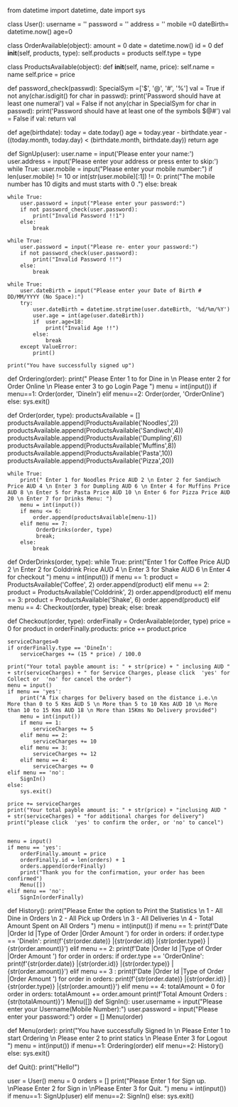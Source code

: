 from datetime import datetime, date
import sys 

class User(): 
    username = ''
    password = ''
    address = ''
    mobile =0
    dateBirth= datetime.now()
    age=0

class OrderAvailable(object):
    amount = 0
    date = datetime.now()
    id = 0
    def __init__(self, products, type):
        self.products = products
        self.type = type
    

class ProductsAvailable(object):
    def __init__(self, name, price):
        self.name = name
        self.price = price

def password_check(passwd):
    SpecialSym =['$', '@', '#', '%']
    val = True
    if not any(char.isdigit() for char in passwd):
        print('Password should have at least one numeral')
        val = False
    if not any(char in SpecialSym for char in passwd):
        print('Password should have at least one of the symbols $@#')
        val = False
    if val:
        return val

def age(birthdate):
    today = date.today()
    age = today.year - birthdate.year - ((today.month, today.day) < (birthdate.month, birthdate.day))
    return age

def SignUp(user):
    user.name = input('Please enter your name:')
    user.address = input('Please enter your address or press enter to skip:')
    while True:
        user.mobile = input("Please enter your mobile number:")
        if len(user.mobile) != 10 or int(str(user.mobile)[:1]) != 0:
            print("The mobile number has 10 digits and must starts with 0 .")
        else:
            break

    while True:
        user.password = input("Please enter your password:")
        if not password_check(user.password):
            print("Invalid Password !!1")
        else:
            break

    while True:
        user.password = input("Please re- enter your password:")
        if not password_check(user.password):
            print("Invalid Password !!")
        else:
            break

    while True:
        user.dateBirth = input("Please enter your Date of Birth # DD/MM/YYYY (No Space):")
        try:
            user.dateBirth = datetime.strptime(user.dateBirth, '%d/%m/%Y')
            user.age = int(age(user.dateBirth))
            if  user.age<18:
                print("Invalid Age !!")
            else:
                break
        except ValueError:
            print()
    
    print("You have successfully signed up")


def Ordering(order):
    print(" Please Enter 1 to for Dine in \n Please enter 2 for Order Online \n Please enter 3 to go Login Page ")
    menu = int(input())
    if menu==1:
        Order(order, 'DineIn')
    elif menu==2:
        Order(order, 'OrderOnline')
    else:
        sys.exit()


def Order(order, type):
    productsAvailable = []
    productsAvailable.append(ProductsAvailable('Noodles',2))
    productsAvailable.append(ProductsAvailable('Sandiwch',4))
    productsAvailable.append(ProductsAvailable('Dumpling',6))
    productsAvailable.append(ProductsAvailable('Muffins',8))
    productsAvailable.append(ProductsAvailable('Pasta',10))
    productsAvailable.append(ProductsAvailable('Pizza',20))

    while True:
        print(" Enter 1 for Noodles Price AUD 2 \n Enter 2 for Sandiwch Price AUD 4 \n Enter 3 for Dumpling AUD 6 \n Enter 4 for Muffins Price AUD 8 \n Enter 5 for Pasta Price AUD 10 \n Enter 6 for Pizza Price AUD 20 \n Enter 7 for Drinks Menu: ")
        menu = int(input())
        if menu <= 6:
            order.append(productsAvailable[menu-1])
        elif menu == 7:
             OrderDrinks(order, type)
             break;
        else:
            break

def OrderDrinks(order, type):
    while True:
        print("Enter 1 for Coffee Price AUD 2 \n  Enter 2 for Colddrink Price AUD 4 \n  Enter 3 for Shake AUD 6 \n   Enter 4 for checkout ")
        menu = int(input())
        if menu == 1:
            product = ProductsAvailable('Coffee', 2)
            order.append(product)
        elif menu == 2:
            product = ProductsAvailable('Colddrink', 2)
            order.append(product)
        elif menu == 3:
            product = ProductsAvailable('Shake', 6)
            order.append(product)
        elif menu == 4:
            Checkout(order, type)
            break;
        else:
            break


def Checkout(order, type):
    orderFinally = OrderAvailable(order, type)
    price = 0
    for product in orderFinally.products:
        price += product.price

    serviceCharges=0
    if orderFinally.type == 'DineIn':
        serviceCharges += (15 * price) / 100.0

    print("Your total payble amount is: " + str(price) + " inclusing AUD " + str(serviceCharges) + " for Service Charges, please click  'yes' for Collect or  'no' for cancel the order")
    menu = input()
    if menu == 'yes':
        print("A fix charges for Delivery based on the distance i.e.\n More than 0 to 5 Kms AUD 5 \n More than 5 to 10 Kms AUD 10 \n More than 10 to 15 Kms AUD 18 \n More than 15Kms No Delivery provided")
        menu = int(input())
        if menu == 1:
            serviceCharges += 5
        elif menu == 2:
            serviceCharges += 10
        elif menu == 3:
            serviceCharges += 12
        elif menu == 4:
            serviceCharges += 0
    elif menu == 'no':
        SignIn()
    else:
        sys.exit()
    
    price += serviceCharges
    print("Your total payble amount is: " + str(price) + "inclusing AUD " + str(serviceCharges) + "for additional charges for delivery")
    print("please click  'yes' to confirm the order, or 'no' to cancel")
    

    menu = input()
    if menu == 'yes':
        orderFinally.amount = price
        orderFinally.id = len(orders) + 1
        orders.append(orderFinally)
        print("Thank you for the confirmation, your order has been confirmed")
        Menu([])
    elif menu == 'no':
        SignIn(orderFinally)

def History():
    print("Please Enter the option to Print the Statistics \n 1 - All Dine in Orders  \n 2 - All Pick up Orders \n 3 - All Deliveries \n 4 - Total Amount Spent on All Orders  ")
    menu = int(input())
    if menu == 1:
        print(f'Date    |Order Id   |Type of Order  |Order Amount   ')
        for order in orders:
            if order.type == 'DineIn':
                print(f'{str(order.date)}   |{str(order.id)}    |{str(order.type)}  |{str(order.amount)}')
    elif  menu == 2:
        print(f'Date    |Order Id   |Type of Order  |Order Amount   ')
        for order in orders:
            if order.type == 'OrderOnline':
                print(f'{str(order.date)}   |{str(order.id)}    |{str(order.type)}  |{str(order.amount)}')
    elif menu == 3 :
        print(f'Date    |Order Id   |Type of Order  |Order Amount   ')
        for order in orders:
            print(f'{str(order.date)}   |{str(order.id)}    |{str(order.type)}  |{str(order.amount)}')
    elif menu == 4:
        totalAmount = 0
        for order in orders:
            totalAmount += order.amount
        print(f'Total Amount Orders :{str(totalAmount)}')
    Menu([])
def SignIn():
    user.username = input("Please enter your Username(Mobile Number):")
    user.password = input("Please enter your password:")
    order = []
    Menu(order)

def Menu(order):
    print("You have successfully Signed In  \n Please Enter 1 to start Ordering  \n Please enter 2 to print statics \n Please Enter 3 for Logout  ")
    menu = int(input())
    if menu==1:
        Ordering(order)
    elif menu==2:
        History()
    else:
        sys.exit()

def Quit():
  print("Hello!")

user = User()
menu = 0
orders = []
print("Please Enter 1 for Sign up.  \nPlease Enter 2 for Sign in  \nPlease Enter 3 for Quit. ")
menu = int(input())
if menu==1:
    SignUp(user)
elif menu==2:
    SignIn()
else:
    sys.exit()

